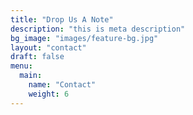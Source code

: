 ```yaml
---
title: "Drop Us A Note"
description: "this is meta description"
bg_image: "images/feature-bg.jpg"
layout: "contact"
draft: false
menu:
  main:
    name: "Contact"
    weight: 6
---
```

